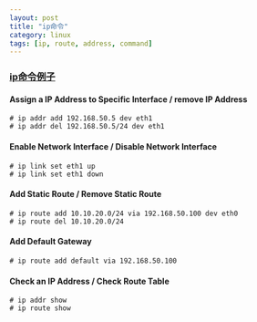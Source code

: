 ```yaml
---
layout: post
title: "ip命令"
category: linux
tags: [ip, route, address, command]
---
```


### [ip命令例子](http://www.tecmint.com/ip-command-examples/)

#### Assign a IP Address to Specific Interface / remove IP Address

```
# ip addr add 192.168.50.5 dev eth1
# ip addr del 192.168.50.5/24 dev eth1
```

#### Enable Network Interface / Disable Network Interface

```
# ip link set eth1 up
# ip link set eth1 down
```

####  Add Static Route / Remove Static Route

```
# ip route add 10.10.20.0/24 via 192.168.50.100 dev eth0
# ip route del 10.10.20.0/24
```

#### Add Default Gateway

```
# ip route add default via 192.168.50.100
```

#### Check an IP Address / Check Route Table 

```
# ip addr show
# ip route show
```
